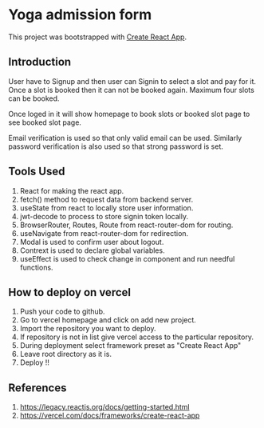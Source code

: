 # Yoga admission form

This project was bootstrapped with [Create React App](https://github.com/facebook/create-react-app).

## Introduction 

User have to Signup and then user can Signin to select a slot and pay for it. Once a slot is booked then it can 
not be booked again. Maximum four slots can be booked.

Once loged in it will show homepage to book slots or booked slot page to see booked slot page.

Email verification is used so that only valid email can be used. Similarly password verification is also used 
so that strong password is set.

## Tools Used

1. React for making the react app.
2. fetch() method to request data from backend server.
3. useState from react to locally store user information.
4. jwt-decode to process to store signin token locally.
5. BrowserRouter, Routes, Route from react-router-dom for routing.
6. useNavigate from react-router-dom for redirection.
7. Modal is used to confirm user about logout.
8. Contrext is used to declare global variables.
9. useEffect is used to check change in component and run needful functions.

## How to deploy on vercel

1. Push your code to github.
2. Go to vercel homepage and click on add new project.
3. Import the repository you want to deploy.
4. If repository is not in list give vercel access to the particular repository.
5. During deployment select framework preset as "Create React App"
6. Leave root directory as it is.
7. Deploy !!

## References
1. https://legacy.reactjs.org/docs/getting-started.html
2. https://vercel.com/docs/frameworks/create-react-app

